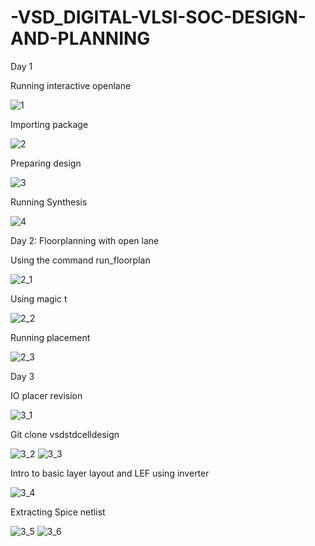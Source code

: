 # -VSD_DIGITAL-VLSI-SOC-DESIGN-AND-PLANNING
 Day 1
 
Running interactive openlane

![1](https://github.com/Rudrali-11/-VSD_DIGITAL-VLSI-SOC-DESIGN-AND-PLANNING/assets/121845097/8fa5686a-5776-4a38-82e3-00f420d6f2a0)

Importing package 

![2](https://github.com/Rudrali-11/-VSD_DIGITAL-VLSI-SOC-DESIGN-AND-PLANNING/assets/121845097/35b39770-6257-4f68-8819-da43ada23de5)

Preparing design

![3](https://github.com/Rudrali-11/-VSD_DIGITAL-VLSI-SOC-DESIGN-AND-PLANNING/assets/121845097/c54262e9-9736-4562-91dc-cccd8f3e7594)

Running Synthesis

![4](https://github.com/Rudrali-11/-VSD_DIGITAL-VLSI-SOC-DESIGN-AND-PLANNING/assets/121845097/8ce8be06-da7c-4292-bff7-c1488d1a6b16)

Day 2: Floorplanning with open lane

Using the command run_floorplan

![2_1](https://github.com/Rudrali-11/-VSD_DIGITAL-VLSI-SOC-DESIGN-AND-PLANNING/assets/121845097/04b633c6-89da-49f9-8f3b-dcbddf5444ad)

Using magic t

![2_2](https://github.com/Rudrali-11/-VSD_DIGITAL-VLSI-SOC-DESIGN-AND-PLANNING/assets/121845097/bcae9d3c-ae5a-4710-967f-45205f13f50b)

Running placement

![2_3](https://github.com/Rudrali-11/-VSD_DIGITAL-VLSI-SOC-DESIGN-AND-PLANNING/assets/121845097/b25a6032-91a3-4d31-be52-a8da93468858)

Day 3

IO placer revision

![3_1](https://github.com/Rudrali-11/-VSD_DIGITAL-VLSI-SOC-DESIGN-AND-PLANNING/assets/121845097/afa830e5-29ca-4bc7-997b-60870102e60b)

Git clone vsdstdcelldesign

![3_2](https://github.com/Rudrali-11/-VSD_DIGITAL-VLSI-SOC-DESIGN-AND-PLANNING/assets/121845097/b5984821-87c1-4c93-a089-d353fbc24080)
![3_3](https://github.com/Rudrali-11/-VSD_DIGITAL-VLSI-SOC-DESIGN-AND-PLANNING/assets/121845097/721671e1-d5cc-455e-9c0c-ef6ed6410716)

Intro to basic layer layout and LEF using inverter

![3_4](https://github.com/Rudrali-11/-VSD_DIGITAL-VLSI-SOC-DESIGN-AND-PLANNING/assets/121845097/1d513cf0-5780-4c81-aaa7-3d90769be7f2)

Extracting Spice netlist

![3_5](https://github.com/Rudrali-11/-VSD_DIGITAL-VLSI-SOC-DESIGN-AND-PLANNING/assets/121845097/76c898e7-b2c2-4744-b382-e62f9c4a6752)
![3_6](https://github.com/Rudrali-11/-VSD_DIGITAL-VLSI-SOC-DESIGN-AND-PLANNING/assets/121845097/19138abd-b693-4f86-ae7f-3f23cfc7fb58)

